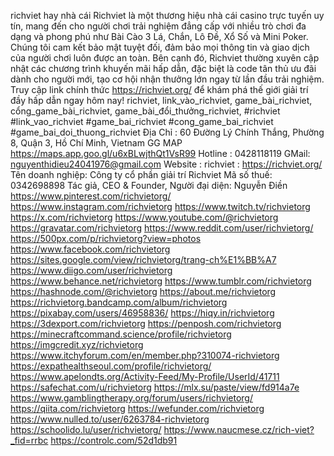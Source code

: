 richviet hay nhà cái Richviet là một thương hiệu nhà cái casino trực tuyến uy tín, mang đến cho người chơi trải nghiệm đẳng cấp với nhiều trò chơi đa dạng và phong phú như Bài Cào 3 Lá, Chắn, Lô Đề, Xổ Số và Mini Poker. Chúng tôi cam kết bảo mật tuyệt đối, đảm bảo mọi thông tin và giao dịch của người chơi luôn được an toàn. Bên cạnh đó, Richviet thường xuyên cập nhật các chương trình khuyến mãi hấp dẫn, đặc biệt là code tân thủ ưu đãi dành cho người mới, tạo cơ hội nhận thưởng lớn ngay từ lần đầu trải nghiệm. Truy cập link chính thức https://richviet.org/ để khám phá thế giới giải trí đầy hấp dẫn ngay hôm nay!
richviet, link_vào_richviet, game_bài_richviet, cổng_game_bài_richviet, game_bài_đổi_thưởng_richviet, #richviet #link_vao_richviet #game_bai_richviet #cong_game_bai_richviet #game_bai_doi_thuong_richviet
Địa Chỉ : 60 Đường Lý Chính Thắng, Phường 8, Quận 3, Hồ Chí Minh, Vietnam
GG MAP https://maps.app.goo.gl/u6xBLwjthQt1VsR99 
Hotline : 0428118119
GMail: nguyenthidieu24041976@gmail.com
Website : richviet : https://richviet.org/
Tên doanh nghiệp: Công ty cổ phần giải trí Richviet
Mã số thuế: 0342698898
Tác giả, CEO & Founder, Người đại diện: Nguyễn Điền
https://www.pinterest.com/richvietorg/
https://www.instagram.com/richvietorg
https://www.twitch.tv/richvietorg
https://x.com/richvietorg
https://www.youtube.com/@richvietorg
https://gravatar.com/richvietorg
https://www.reddit.com/user/richvietorg/
https://500px.com/p/richvietorg?view=photos
https://www.facebook.com/richvietorg
https://sites.google.com/view/richvietorg/trang-ch%E1%BB%A7
https://www.diigo.com/user/richvietorg
https://www.behance.net/richvietorg
https://www.tumblr.com/richvietorg
https://hashnode.com/@richvietorg
https://about.me/richvietorg
https://richvietorg.bandcamp.com/album/richvietorg
https://pixabay.com/users/46958836/
https://hiqy.in/richvietorg
https://3dexport.com/richvietorg
https://penposh.com/richvietorg
https://minecraftcommand.science/profile/richvietorg
https://imgcredit.xyz/richvietorg
https://www.itchyforum.com/en/member.php?310074-richvietorg
https://expathealthseoul.com/profile/richvietorg/
https://www.apelondts.org/Activity-Feed/My-Profile/UserId/41711
https://safechat.com/u/richvietorg
https://mlx.su/paste/view/fd914a7e
https://www.gamblingtherapy.org/forum/users/richvietorg/
https://qiita.com/richvietorg
https://wefunder.com/richvietorg
https://www.nulled.to/user/6263784-richvietorg
https://schoolido.lu/user/richvietorg/
https://www.naucmese.cz/rich-viet?_fid=rrbc
https://controlc.com/52d1db91
